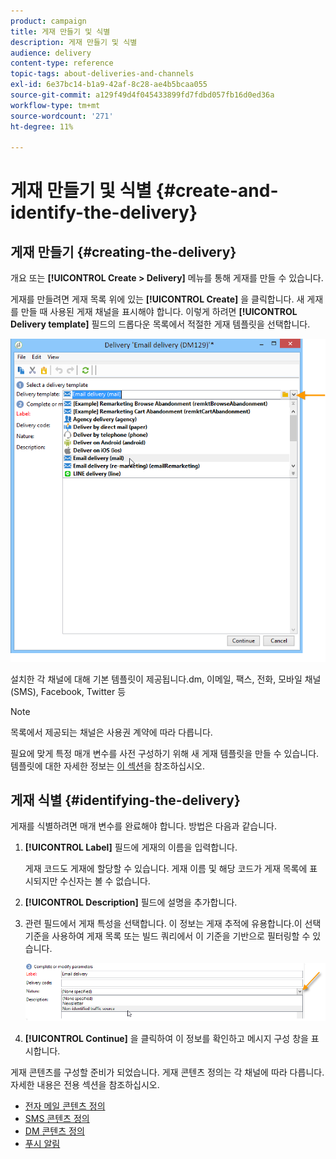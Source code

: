 ```yaml
---
product: campaign
title: 게재 만들기 및 식별
description: 게재 만들기 및 식별
audience: delivery
content-type: reference
topic-tags: about-deliveries-and-channels
exl-id: 6e37bc14-b1a9-42af-8c28-ae4b5bcaa055
source-git-commit: a129f49d4f045433899fd7fdbd057fb16d0ed36a
workflow-type: tm+mt
source-wordcount: '271'
ht-degree: 11%

---
```


# 게재 만들기 및 식별 {#create-and-identify-the-delivery}

## 게재 만들기 {#creating-the-delivery}

개요 또는 **[!UICONTROL Create > Delivery]** 메뉴를 통해 게재를 만들 수 있습니다.


게재를 만들려면 게재 목록 위에 있는 **[!UICONTROL Create]** 을 클릭합니다. 새 게재를 만들 때 사용된 게재 채널을 표시해야 합니다. 이렇게 하려면 **[!UICONTROL Delivery template]** 필드의 드롭다운 목록에서 적절한 게재 템플릿을 선택합니다.

![](assets/s_ncs_user_wizard_email01_1.png)

설치한 각 채널에 대해 기본 템플릿이 제공됩니다.dm, 이메일, 팩스, 전화, 모바일 채널(SMS), Facebook, Twitter 등

>[!NOTE]
>
>목록에서 제공되는 채널은 사용권 계약에 따라 다릅니다.

필요에 맞게 특정 매개 변수를 사전 구성하기 위해 새 게재 템플릿을 만들 수 있습니다. 템플릿에 대한 자세한 정보는 [이 섹션](about-templates.md)을 참조하십시오.

## 게재 식별 {#identifying-the-delivery}

게재를 식별하려면 매개 변수를 완료해야 합니다. 방법은 다음과 같습니다.

1. **[!UICONTROL Label]** 필드에 게재의 이름을 입력합니다.

   게재 코드도 게재에 할당할 수 있습니다. 게재 이름 및 해당 코드가 게재 목록에 표시되지만 수신자는 볼 수 없습니다.

1. **[!UICONTROL Description]** 필드에 설명을 추가합니다.
1. 관련 필드에서 게재 특성을 선택합니다. 이 정보는 게재 추적에 유용합니다.이 선택 기준을 사용하여 게재 목록 또는 빌드 쿼리에서 이 기준을 기반으로 필터링할 수 있습니다.

   ![](assets/s_ncs_user_email_del_nature.png)

1. **[!UICONTROL Continue]** 을 클릭하여 이 정보를 확인하고 메시지 구성 창을 표시합니다.

게재 콘텐츠를 구성할 준비가 되었습니다. 게재 콘텐츠 정의는 각 채널에 따라 다릅니다. 자세한 내용은 전용 섹션을 참조하십시오.

* [전자 메일 콘텐츠 정의](defining-the-email-content.md)
* [SMS 콘텐츠 정의](sms-create.md#defining-the-sms-content)
* [DM 콘텐츠 정의](defining-the-direct-mail-content.md)
* [푸시 알림](about-mobile-app-channel.md)
